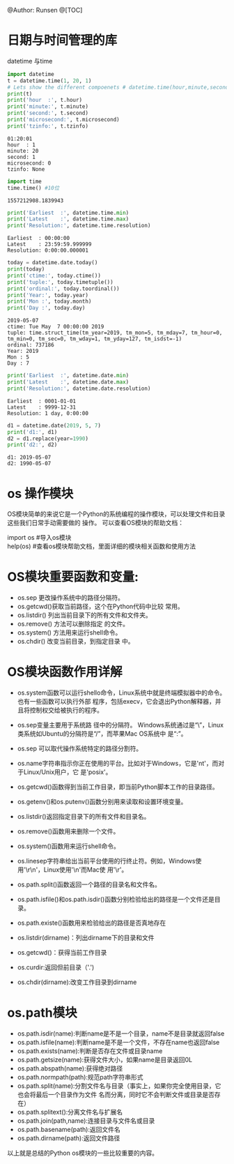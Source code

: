 ﻿@Author: Runsen
@[TOC]

# 日期与时间管理的库
datetime 与time 



```python
import datetime 
t = datetime.time(1, 20, 1) 
# Lets show the different compoenets # datetime.time(hour,minute,second,microsecond) 
print(t) 
print('hour  :', t.hour) 
print('minute:', t.minute)
print('second:', t.second) 
print('microsecond:', t.microsecond) 
print('tzinfo:', t.tzinfo)
```

    01:20:01
    hour  : 1
    minute: 20
    second: 1
    microsecond: 0
    tzinfo: None
    


```python
import time 
time.time() #10位
```




    1557212908.1839943




```python
print('Earliest  :', datetime.time.min) 
print('Latest    :', datetime.time.max) 
print('Resolution:', datetime.time.resolution) 
```

    Earliest  : 00:00:00
    Latest    : 23:59:59.999999
    Resolution: 0:00:00.000001
    


```python
today = datetime.date.today()
print(today)
print('ctime:', today.ctime()) 
print('tuple:', today.timetuple()) 
print('ordinal:', today.toordinal())
print('Year:', today.year) 
print('Mon :', today.month)
print('Day :', today.day) 
```

    2019-05-07
    ctime: Tue May  7 00:00:00 2019
    tuple: time.struct_time(tm_year=2019, tm_mon=5, tm_mday=7, tm_hour=0, tm_min=0, tm_sec=0, tm_wday=1, tm_yday=127, tm_isdst=-1)
    ordinal: 737186
    Year: 2019
    Mon : 5
    Day : 7
    


```python
print('Earliest  :', datetime.date.min) 
print('Latest    :', datetime.date.max)
print('Resolution:', datetime.date.resolution) 
```

    Earliest  : 0001-01-01
    Latest    : 9999-12-31
    Resolution: 1 day, 0:00:00
    


```python
d1 = datetime.date(2019, 5, 7)
print('d1:', d1) 
d2 = d1.replace(year=1990)
print('d2:', d2) 
```

    d1: 2019-05-07
    d2: 1990-05-07
    

# os 操作模块
OS模块简单的来说它是一个Python的系统编程的操作模块，可以处理文件和目录这些我们日常手动需要做的 操作。 可以查看OS模块的帮助文档：
 
import os #导入os模块  
help(os)   #查看os模块帮助文档，里面详细的模块相关函数和使用方法



# OS模块重要函数和变量:
- os.sep 更改操作系统中的路径分隔符。 
- os.getcwd()获取当前路径，这个在Python代码中比较 常用。 
- os.listdir() 列出当前目录下的所有文件和文件夹。 
- os.remove() 方法可以删除指定 的文件。 
- os.system() 方法用来运行shell命令。 
- os.chdir() 改变当前目录，到指定目录 中。

# OS模块函数作用详解
- os.system函数可以运行shello命令，Linux系统中就是终端模拟器中的命令。 也有一些函数可以执行外部 程序，包括execv，它会退出Python解释器，并且将控制权交给被执行的程序。
- os.sep变量主要用于系统路 径中的分隔符。 Windows系统通过是“\”，Linux类系统如Ubuntu的分隔符是“/”，而苹果Mac OS系统中 是“:”。

- os.sep 可以取代操作系统特定的路径分割符。
- os.name字符串指示你正在使用的平台。比如对于Windows，它是'nt'，而对于Linux/Unix用户，它 是'posix'。
- os.getcwd()函数得到当前工作目录，即当前Python脚本工作的目录路径。
- os.getenv()和os.putenv()函数分别用来读取和设置环境变量。
- os.listdir()返回指定目录下的所有文件和目录名。
- os.remove()函数用来删除一个文件。
- os.system()函数用来运行shell命令。
- os.linesep字符串给出当前平台使用的行终止符。例如，Windows使用'\r\n'，Linux使用'\n'而Mac使 用'\r'。
- os.path.split()函数返回一个路径的目录名和文件名。
- os.path.isfile()和os.path.isdir()函数分别检验给出的路径是一个文件还是目录。
- os.path.existe()函数用来检验给出的路径是否真地存在

- os.listdir(dirname)：列出dirname下的目录和文件
- os.getcwd()：获得当前工作目录
- os.curdir:返回但前目录（'.')
- os.chdir(dirname):改变工作目录到dirname
# os.path模块
- os.path.isdir(name):判断name是不是一个目录，name不是目录就返回false
- os.path.isfile(name):判断name是不是一个文件，不存在name也返回false
- os.path.exists(name):判断是否存在文件或目录name
- os.path.getsize(name):获得文件大小，如果name是目录返回0L
- os.path.abspath(name):获得绝对路径
- os.path.normpath(path):规范path字符串形式
- os.path.split(name):分割文件名与目录（事实上，如果你完全使用目录，它也会将最后一个目录作为文件 名而分离，同时它不会判断文件或目录是否存在）
- os.path.splitext():分离文件名与扩展名
- os.path.join(path,name):连接目录与文件名或目录
- os.path.basename(path):返回文件名
- os.path.dirname(path):返回文件路径

以上就是总结的Python os模块的一些比较重要的内容。


